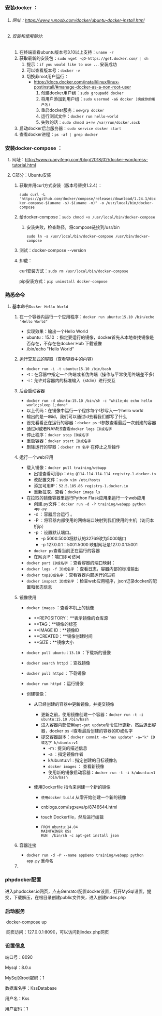 ### 安装docker ：

1.  ###### 网址：https://www.runoob.com/docker/ubuntu-docker-install.html

2.  ###### 安装和使用部分:

    1.  在终端查看ubuntu版本号3.10以上支持：`uname -r`
    2.  获取最新的安装包：`sudo wget -qO-https://get.docker.com/ | sh`
        1.  提示：`if you would like to use ...`安装成功
        2.  可以查看版本号：`docker -v`
        3.  切换非root用户运行：
            -   https://docs.docker.com/install/linux/linux-postinstall/#manage-docker-as-a-non-root-user
                1.  创建docker用户组：`sudo groupadd docker`
                2.  将用户添加到用户组：`sudo usermod -aG docker (换成你的用户名)`
                3.  重启docker服务：`newgrp docker`
                4.  运行测试文件：`docker run hello-world`
                5.  失败的话：`sudo chmod a+rw /var/run/docker.sock`
    3.  启动docker后台服务器：`sudo service docker start`
    4.  查看docker进程：`ps -af | grep docker`

### 安装docker-compose ：

1.  网址：http://www.ruanyifeng.com/blog/2018/02/docker-wordpress-tutorial.html

2.  C部分：Ubuntu安装

    1.  获取并用curl方式安装（版本号替换1.2.4）：

        `sudo curl -L "https://github.com/docker/compose/releases/download/1.24.1/docker-compose-$(uname -s)-$(uname -m)" -o /usr/local/bin/docker-compose`

    2.  给docker-compose：`sudo chmod +x /usr/local/bin/docker-compose`

        1.  安装失败，检查路径，将compose链接到/usr/bin

            `sudo ln -s /usr/local/bin/docker-compose /usr/bin/docker-compose`

    3.  测试：docker-compose --version

    4.  卸载：

        curl安装方式：`sudo rm /usr/local/bin/docker-compose`

        pip安装方式：`pip uninstall docker-compose`

### 熟悉命令

1.  基本命令`Docker Hello World`

    1.  在一个容器内运行一个应用程序：`docker run ubuntu:15.10 /bin/echo "Hello World"`

        -   实现效果：输出一个Hello World
        -   ubuntu：15.10 ：指定要运行的镜像，docker首先从本地查找镜像是否存在，不存在在docker Hub 下载镜像
        -   /bin/echo "Hello World"

    2.  运行交互式的容器（查看容器中的内容）

        -   `docker run -i -t ubuntu:15.10 /bin/bash` 
        -   -t：在容器中指定一个终端或者伪终端（操作与平常使用终端差不多）
        -   -i：允许对容器内的标准输入（stdin）进行交互

    3.  后台启动容器

        -   `docker run -d ubuntu:15.10 /bin/sh -c "while;do echo hello world;sleep 1;done"`
        -   以上代码：在镜像中运行一个程序每个1秒写入一个hello world
        -   输出的是一串id，我们可以通过id去看我们都写了什么
        -   首先看看正在运行的容器：`docker ps` -l参数查看最后一次创建的容器
        -   通过id或者NAMES查看`docker logs ID或名字`
        -   停止程序：`docker stop ID或名字`
        -   重启容器：`docker start ID或名字`
        -   删除运行的容器：`docker rm 名字` 在停止之后操作

    4.  运行一个web应用

        -   载入镜像：`docker pull training/webapp`
            -   出错查看可用ip：`dig @114.114.114.114 registry-1.docker.io`
            -   改配置文件：`sudo vim /etc/hosts `
            -   添加可用IP：`52.5.185.86 registry-1.docker.io`
            -   重新拉取、查看：`docker image ls`
        -   在拉取的镜像容器里运行Python Flask应用来运行一个web应用
            -   创建.py文件：`docker run -d -P training/webapp python app.py`
            -   -d ：容器后台运行 。
            -   -P ：将容器内部使用的网络端口映射到我们使用的主机（访问本机ip）
            -   -p ：设置默认端口。
                -   -p 5000:5000将默认的32769改为5000端口
                -   -p 127.0.0.1：5001:5000 映射网址是127.0.0.1:5001
            -   `docker ps`查看当前正在运行的容器
            -   在网页IP：端口即可访问
        -   `docker port ID或名字`   ：查看容器的端口映射：
        -   `docker logs -f ID或名字`  ：查看日志，容器内部的标准输出
        -   `docker topID或名字`  ：查看容器内部运行的进程
        -   `docker inspect ID或名字`  ：检查web应用程序，json记录docker的配置和状态信息

    5.  镜像使用

        -   `docker images` ：查看本机上的镜像

            -   **REPOSITORY：**表示镜像的仓库源
            -   **TAG：**镜像的标签
            -   **IMAGE ID：**镜像ID
            -   **CREATED：**镜像创建时间
            -   **SIZE：**镜像大小

        -   `docker pull ubuntu：13.10` ：下载新的镜像

        -   `docker search httpd` ：查找镜像

        -   `docker pull httpd` ：下载镜像

        -   `docker run httpd` ：运行镜像

        -   创建镜像：

            -   从已经创建的容器中更新镜像，并提交镜像

                -   更新之前，使用镜像创建一个容器：`docker run -t -i ubuntu:15.10 /bin/bash`
                -   进入容器内部使用`apt-get update`命令进行更新，然后退出容器，docker ps -l查看最后创建的容器的ID或名字
                -   提交容器副本：`docker commit -m="has update" -a="k" ID或名字 k/ubuntu:v1`
                    -   -m : 提交的描述信息
                    -   -a ：指定镜像作者
                    -   k/ubuntu:v1 : 指定创建的目标镜像名
                    -   `docker images` ： 查看新镜像
                    -   使用新的镜像启动容器：`docker run -t -i k/ubuntu:v1 /bin/bash`

            -   使用Dockerfile 指令来创建一个新的镜像

                -   `使用docker build` 从零开始创建一个新的镜像

                -   cnblogs.com/lsgxeva/p/8746644.html

                -   touch Dockerfile，然后进行编辑

                -   ```
                    FROM ubuntu:14.04
                    MAINTAINER KSs
                    RUN  /bin/sh -c apt-get install json
                    ```

    6.  容器连接

        -   `docker run -d -P --name appDemo training/webapp python app.py`  重命名

    7.  

### phpdocker配置

​	进入phpdocker.io网页，点击Genrator配置docker设置，打开MySql设置，提交，下载解压，在根目录创建public文件夹，进入创建index.php

### 启动服务

​	docker-compose up

​	网页访问：127.0.0.1:8090，可以访问到index.php网页

### 设置信息

端口号：8090

Mysql：8.0.x

MySql的root密码：1

数据库名字：KssDatabase

用户名：Kss

用户密码：1